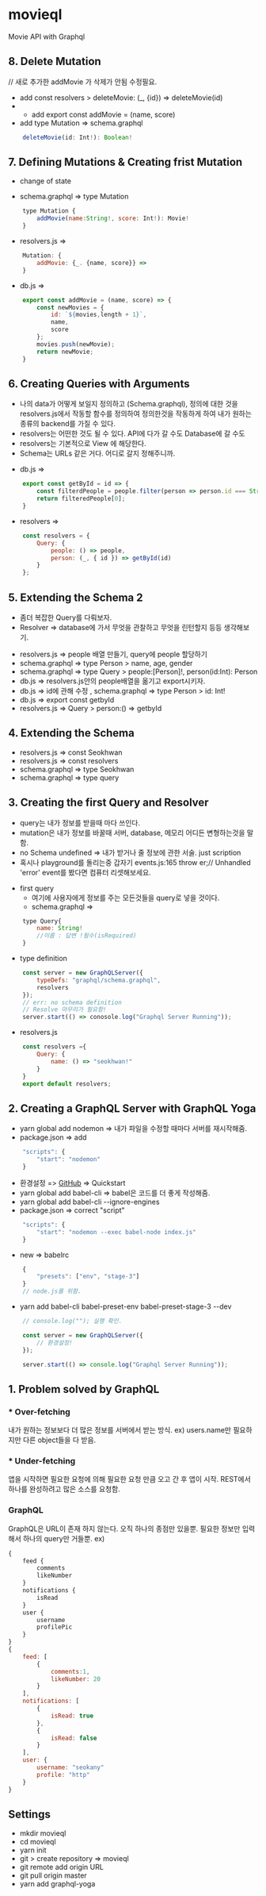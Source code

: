 # movieql
Movie API with Graphql

## 8. Delete Mutation
// 새로 추가한 addMovie 가 삭제가 안됨 수정필요.
* add const resolvers > deleteMovie: (_, {id}) => deleteMovie(id)
* * add export const addMovie = (name, score)
* add type Mutation => schema.graphql
```js
    deleteMovie(id: Int!): Boolean!
```

## 7. Defining Mutations & Creating frist Mutation
* change of state
- schema.graphql => type Mutation
```js
    type Mutation {
        addMovie(name:String!, score: Int!): Movie!
    }
```
- resolvers.js =>
```js
    Mutation: {
        addMovie: {_. {name, score}} =>
    }
```
- db.js =>
```js
    export const addMovie = (name, score) => {
        const newMovies = {
            id: `${movies,length + 1}`,
            name,
            score
        };
        movies.push(newMovie);
        return newMovie;
    }
```

## 6. Creating Queries with Arguments
* 나의 data가 어떻게 보일지 정의하고 (Schema.graphql), 정의에 대한 것을 resolvers.js에서 작동할 함수를 정의하여 정의한것을 작동하게 하여 내가 원하는 종류의 backend를 가질 수 있다.
* resolvers는 어떤한 것도 될 수 있다. API에 다가 갈 수도 Database에 갈 수도
* resolvers는 기본적으로 View 에 해당한다.
* Schema는 URLs 같은 거다. 어디로 갈지 정해주니까.
- db.js =>
```js
    export const getById = id => {
        const filterdPeople = people.filter(person => person.id === String(id));
        return filteredPeople[0];
    }
```
- resolvers =>
```js
    const resolvers = {
        Query: {
            people: () => people,
            person: (_, { id }) => getById(id)
        }
    };
```

## 5. Extending the Schema 2
* 좀더 복잡한 Query를 다뤄보자.
* Resolver => database에 가서 무엇을 관찰하고 무엇을 린턴할지 등등 생각해보기.

- resolvers.js => people 배열 만들기, query에 people 할당하기
- schema.graphql => type Person > name, age, gender
- schema.graphql => type Query > people:[Person]!, person(id:Int): Person
- db.js => resolvers.js안의 people배열을 옮기고 export시키자.
- db.js => id에 관해 수정 , schema.graphql => type Person > id: Int!
- db.js => export const getbyId
- resolvers.js => Query > person:()  => getbyId

## 4. Extending the Schema
- resolvers.js => const Seokhwan
- resolvers.js => const resolvers
- schema.graphql => type Seokhwan
- schema.graphql => type query


## 3. Creating the first Query and Resolver
* query는 내가 정보를 받을때 마다 쓰인다.
* mutation은 내가 정보를 바꿀때 서버, database, 메모리 어디든 변형하는것을 말함.
* no Schema undefined => 내가 받거나 줄 정보에 관한 서술. just scription
* 혹시나 playground를 돌리는중 갑자기 events.js:165 throw er;// Unhandled 'error' event를 봤다면 컴퓨터 리셋해보세요. 
- first query
    - 여기에 사용자에게 정보를 주는 모든것들을 query로 넣을 것이다.
    - schema.graphql =>
```js
    type Query{
        name: String!
        //이름 : 답변 !필수(isRequired)
    }
```
- type definition
```js
    const server = new GraphQLServer({
        typeDefs: "graphql/schema.graphql",
        resolvers
    });
    // err: no schema definition
    // Resolve 마무리가 필요함!
    server.start(() => conosole.log("Graphql Server Running"));
```
- resolvers.js
```js
    const resolvers ={
        Query: {
            name: () => "seokhwan!"
        }
    }
    export default resolvers;
```


## 2. Creating a GraphQL Server with GraphQL Yoga

- yarn global add nodemon => 내가 파일을 수정할 때마다 서버를 재시작해줌.
- package.json => add
```js
    "scripts": {
        "start": "nodemon"
    } 
```
- 환경설정 => [GitHub](https://github.com/prismagraphql/graphql-yoga) => Quickstart
- yarn global add babel-cli
=> babel은 코드를 더 좋게 작성해줌.
- yarn global add babel-cli --ignore-engines
- package.json => correct "script"
```js
    "scripts": {
        "start": "nodemon --exec babel-node index.js"
    }
```
- new => babelrc
```js
    {
        "presets": ["env", "stage-3"]
    }
    // node.js를 위함.
```
- yarn add babel-cli babel-preset-env babel-preset-stage-3 --dev
```js
    // console.log(""); 실행 확인.

    const server = new GraphQLServer({
        // 환경설정!
    });

    server.start(() => console.log("Graphql Server Running"));
```



## 1. Problem solved by GraphQL
### * Over-fetching
내가 원하는 정보보다 더 많은 정보를 서버에서 받는 방식.
ex) users.name만 필요하지만 다른 object들을 다 받음.
### * Under-fetching
앱을 시작하면 필요한 요청에 의해 필요한 요청 만큼 오고 간 후 앱이 시작.
REST에서 하나를 완성하려고 많은 소스를 요청함.
### GraphQL
GraphQL은 URL이 존재 하지 않는다. 
오직 하나의 종점만 있을뿐.
필요한 정보만 입력해서 하나의 query만 거들뿐.
ex) 
```js
{
    feed {
        comments
        likeNumber
    }
    notifications {
        isRead
    }
    user {
        username
        profilePic
    }
}
{
    feed: [
        {
            comments:1,
            likeNumber: 20
        }
    ],
    notifications: [
        {
            isRead: true
        },
        {
            isRead: false
        }
    ],
    user: {
        username: "seokany"
        profile: "http"
    }
}
```
## Settings
- mkdir movieql
- cd movieql
- yarn init
- git > create repository => movieql
- git remote add origin URL
- git pull origin master
- yarn add graphql-yoga

